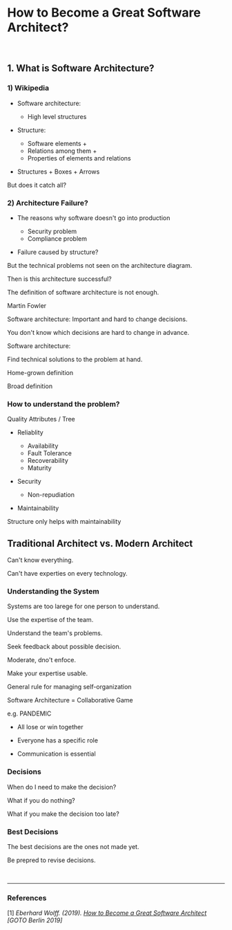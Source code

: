 # How to Become a Great Software Architect?

<br/>

## 1. What is Software Architecture?

### 1) Wikipedia

- Software architecture:
  - High level structures
  
- Structure:
  - Software elements +
  - Relations among them +
  - Properties of elements and relations

- Structures + Boxes + Arrows

But does it catch all?

### 2) Architecture Failure?

- The reasons why software doesn't go into production
  - Security problem
  - Compliance problem

- Failure caused by structure?

But the technical problems not seen on the architecture diagram.

Then is this architecture successful?

The definition of software architecture is not enough.

Martin Fowler

Software architecture:
Important and hard to change decisions.

You don't know which decisions are hard to change in advance.


Software architecture:

Find technical solutions to the problem at hand.

Home-grown definition

Broad definition



### How to understand the problem?

Quality Attributes / Tree

- Reliablity
  - Availability
  - Fault Tolerance
  - Recoverability
  - Maturity

- Security
  - Non-repudiation
  
- Maintainability


Structure only helps with maintainability



## Traditional Architect vs. Modern Architect


Can't know everything.

Can't have experties on every technology.



### Understanding the System

Systems are too larege for one person to understand.

Use the expertise of the team.



Understand the team's problems.

Seek feedback about possible decision.

Moderate, dno't enfoce.

Make your expertise usable.



General rule for managing self-organization



Software Architecture = Collaborative Game

e.g. PANDEMIC


- All lose or win together

- Everyone has a specific role

- Communication is essential


### Decisions

When do I need to make the decision?


What if you do nothing?

What if you make the decision too late?




### Best Decisions

The best decisions are the ones not made yet.



Be prepred to revise decisions.




<br/>

---

### References

[1] *Eberhard Wolff. (2019). [How to Become a Great Software Architect](https://youtu.be/v_nhv6aY1Kg) [GOTO Berlin 2019]*
